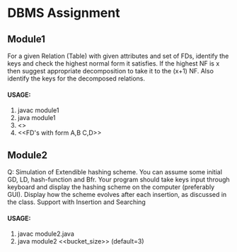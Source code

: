 # DBMS Assignment

## Module1
For a given Relation (Table) with given attributes and set of FDs, identify the keys and check the highest normal form it satisfies. If the highest NF is x then suggest appropriate decomposition to take it to the (x+1) NF. Also identify the keys for the decomposed relations.

#### USAGE:
1. javac module1
2. java module1
3. <<Attributes seperated by sapce>>
4. <<FD's with form A,B C,D>>

## Module2
Q: Simulation of Extendible hashing scheme.
You can assume some initial GD, LD, hash-function and Bfr.
Your program should take keys input through keyboard and display the hashing scheme on
the computer (preferably GUI). Display how the scheme evolves after each insertion, as
discussed in the class.
Support with Insertion and Searching

#### USAGE:
1. javac module2.java
2. java module2 <<bucket_size>> (default=3)
